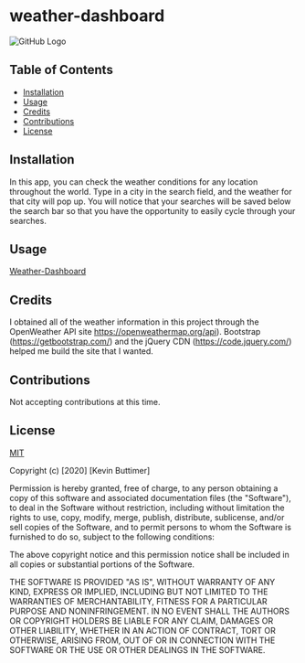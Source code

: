 # weather-dashboard

![GitHub Logo](https://img.shields.io/badge/license-MIT-green)

## Table of Contents
   - [Installation](#installation)
   - [Usage](#usage)
   - [Credits](#credits)
   - [Contributions](#contributions)
   - [License](#license)

## Installation 

In this app, you can check the weather conditions for any location throughout the world. Type in a city in the search field, and the weather for that city will pop up. You will notice that your searches will be saved below the search bar so that you have the opportunity to easily cycle through your searches. 

## Usage

[Weather-Dashboard](https://kevinb04.github.io/weather-dashboard/)

## Credits

I obtained all of the weather information in this project through the OpenWeather API site https://openweathermap.org/api). Bootstrap (https://getbootstrap.com/) and the jQuery CDN (https://code.jquery.com/) helped me build the site that I wanted.

## Contributions

Not accepting contributions at this time.

## License

[MIT](https://choosealicense.com/licenses/mit/)

Copyright (c) [2020] [Kevin Buttimer]

Permission is hereby granted, free of charge, to any person obtaining a copy of this software and associated documentation files (the "Software"), to deal in the Software without restriction, including without limitation the rights to use, copy, modify, merge, publish, distribute, sublicense, and/or sell copies of the Software, and to permit persons to whom the Software is furnished to do so, subject to the following conditions:

The above copyright notice and this permission notice shall be included in all copies or substantial portions of the Software.

THE SOFTWARE IS PROVIDED "AS IS", WITHOUT WARRANTY OF ANY KIND, EXPRESS OR IMPLIED, INCLUDING BUT NOT LIMITED TO THE WARRANTIES OF MERCHANTABILITY, FITNESS FOR A PARTICULAR PURPOSE AND NONINFRINGEMENT. IN NO EVENT SHALL THE AUTHORS OR COPYRIGHT HOLDERS BE LIABLE FOR ANY CLAIM, DAMAGES OR OTHER LIABILITY, WHETHER IN AN ACTION OF CONTRACT, TORT OR OTHERWISE, ARISING FROM, OUT OF OR IN CONNECTION WITH THE SOFTWARE OR THE USE OR OTHER DEALINGS IN THE SOFTWARE.
